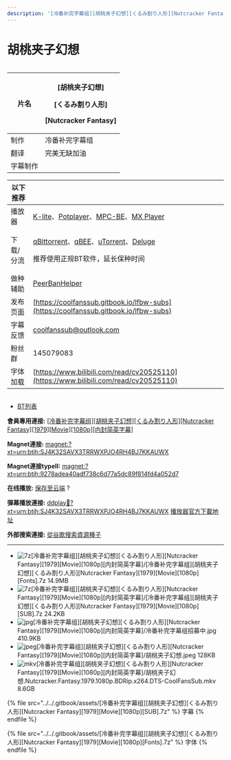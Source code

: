 ```yaml
---
description: '[冷番补完字幕组][胡桃夹子幻想][くるみ割り人形][Nutcracker Fantasy][1979][Movie][1080p][内封简英字幕]'
---
```


# 胡桃夹子幻想



<figure><img src="https://s21.ax1x.com/2025/01/04/pEpbQ00.jpg" alt=""><figcaption></figcaption></figure>

| 片名   | <p>[胡桃夹子幻想]</p><p>[くるみ割り人形]</p><p>[Nutcracker Fantasy]</p> |
| ---- | ---------------------------------------------------------- |
| 制作   | 冷番补完字幕组                                                    |
| 翻译   | 完美无缺加油                                                     |
| 字幕制作 |                                                            |

&#x20;

| 以下推荐  |                                                                                                                                                                                                                                                                                                          |
| ----- | -------------------------------------------------------------------------------------------------------------------------------------------------------------------------------------------------------------------------------------------------------------------------------------------------------- |
| 播放器   | [K-lite](https://codecguide.com/download_kl.htm)、[Potplayer](https://potplayer.daum.net/)、[MPC-BE](https://sourceforge.net/projects/mpcbe/)、[MX Player](https://www.lanzoui.com/b688551)                                                                                                                 |
| 下载/分流 | <p><a href="https://www.fosshub.com/qBittorrent.html">qBittorrent</a>、<a href="https://github.com/c0re100/qBittorrent-Enhanced-Edition/releases">qBEE</a>、<a href="https://hungryxhz.lanzouu.com/iUAtd058gd4h">uTorrent</a>、<a href="https://deluge-torrent.org/">Deluge</a></p><p>推荐使用正规BT软件，延长保种时间</p> |
| 做种辅助  | [PeerBanHelper](https://github.com/PBH-BTN/PeerBanHelper)                                                                                                                                                                                                                                                |
| 发布页面  | [https://coolfanssub.gitbook.io/lfbw-subs](https://coolfanssub.gitbook.io/lfbw-subs)                                                                                                                                                                                                                     |
| 字幕反馈  | coolfanssub@outlook.com                                                                                                                                                                                                                                                                                  |
| 粉丝群   | 145079083                                                                                                                                                                                                                                                                                                |
| 字体加载  | [https://www.bilibili.com/read/cv20525110](https://www.bilibili.com/read/cv20525110)                                                                                                                                                                                                                     |

&#x20;

<figure><img src="https://s21.ax1x.com/2024/09/02/pAVn8sA.jpg" alt=""><figcaption></figcaption></figure>



* [BT列表](https://share.dmhy.org/topics/view/686336_Nutcracker_Fantasy_1979_Movie_1080p.html#tabs-1)

**會員專用連接:** [\[冷番补完字幕组\]\[胡桃夹子幻想\]\[くるみ割り人形\]\[Nutcracker Fantasy\]\[1979\]\[Movie\]\[1080p\]\[内封简英字幕\]](https://dl.dmhy.org/2025/01/04/9278adea40adf738c6d77a5dc89f814fd4a052d7.torrent)

**Magnet連接:** [magnet:?xt=urn:btih:SJ4K32SAVX3TRRWXPJO4RH4BJ7KKAUWX](https://magnet/?xt=urn:btih:SJ4K32SAVX3TRRWXPJO4RH4BJ7KKAUWX\&dn=\&tr=http%3A%2F%2F104.143.10.186%3A8000%2Fannounce\&tr=udp%3A%2F%2F104.143.10.186%3A8000%2Fannounce\&tr=http%3A%2F%2Ftracker.openbittorrent.com%3A80%2Fannounce\&tr=http%3A%2F%2Ftracker3.itzmx.com%3A6961%2Fannounce\&tr=http%3A%2F%2Ftracker4.itzmx.com%3A2710%2Fannounce\&tr=http%3A%2F%2Ftracker.publicbt.com%3A80%2Fannounce\&tr=http%3A%2F%2Ftracker.prq.to%2Fannounce\&tr=http%3A%2F%2Fopen.acgtracker.com%3A1096%2Fannounce\&tr=https%3A%2F%2Ft-115.rhcloud.com%2Fonly_for_ylbud\&tr=http%3A%2F%2Ftracker1.itzmx.com%3A8080%2Fannounce\&tr=http%3A%2F%2Ftracker2.itzmx.com%3A6961%2Fannounce\&tr=udp%3A%2F%2Ftracker1.itzmx.com%3A8080%2Fannounce\&tr=udp%3A%2F%2Ftracker2.itzmx.com%3A6961%2Fannounce\&tr=udp%3A%2F%2Ftracker3.itzmx.com%3A6961%2Fannounce\&tr=udp%3A%2F%2Ftracker4.itzmx.com%3A2710%2Fannounce\&tr=http%3A%2F%2Fnyaa.tracker.wf%3A7777%2Fannounce)

**Magnet連接typeII:** [magnet:?xt=urn:btih:9278adea40adf738c6d77a5dc89f814fd4a052d7](https://magnet/?xt=urn:btih:9278adea40adf738c6d77a5dc89f814fd4a052d7)

**在线播放:** [保存至云端](https://mypikpak.com/drive/url-checker?url=magnet:?xt=urn:btih:9278adea40adf738c6d77a5dc89f814fd4a052d7) ?

**彈幕播放連接:** [ddplay:magnet:?xt=urn:btih:SJ4K32SAVX3TRRWXPJO4RH4BJ7KKAUWX](ddplay:magnet:?xt=urn:btih:SJ4K32SAVX3TRRWXPJO4RH4BJ7KKAUWX\&dn=\&tr=http%3A%2F%2F104.143.10.186%3A8000%2Fannounce\&tr=udp%3A%2F%2F104.143.10.186%3A8000%2Fannounce\&tr=http%3A%2F%2Ftracker.openbittorrent.com%3A80%2Fannounce\&tr=http%3A%2F%2Ftracker3.itzmx.com%3A6961%2Fannounce\&tr=http%3A%2F%2Ftracker4.itzmx.com%3A2710%2Fannounce\&tr=http%3A%2F%2Ftracker.publicbt.com%3A80%2Fannounce\&tr=http%3A%2F%2Ftracker.prq.to%2Fannounce\&tr=http%3A%2F%2Fopen.acgtracker.com%3A1096%2Fannounce\&tr=https%3A%2F%2Ft-115.rhcloud.com%2Fonly_for_ylbud\&tr=http%3A%2F%2Ftracker1.itzmx.com%3A8080%2Fannounce\&tr=http%3A%2F%2Ftracker2.itzmx.com%3A6961%2Fannounce\&tr=udp%3A%2F%2Ftracker1.itzmx.com%3A8080%2Fannounce\&tr=udp%3A%2F%2Ftracker2.itzmx.com%3A6961%2Fannounce\&tr=udp%3A%2F%2Ftracker3.itzmx.com%3A6961%2Fannounce\&tr=udp%3A%2F%2Ftracker4.itzmx.com%3A2710%2Fannounce\&tr=http%3A%2F%2Fnyaa.tracker.wf%3A7777%2Fannounce) [播放器官方下載地址](http://www.dandanplay.com/?from=dmhy)

**外部搜索連接:** [從谷歌搜索資源種子](https://www.google.com/search?oe=utf-8\&q=9278adea40adf738c6d77a5dc89f814fd4a052d7)

***

* ![7z](https://share.dmhy.org/images/icon/7z.gif)\[冷番补完字幕组]\[胡桃夹子幻想]\[くるみ割り人形]\[Nutcracker Fantasy]\[1979]\[Movie]\[1080p]\[内封简英字幕]/\[冷番补完字幕组]\[胡桃夹子幻想]\[くるみ割り人形]\[Nutcracker Fantasy]\[1979]\[Movie]\[1080p]\[Fonts].7z 14.9MB
* ![7z](https://share.dmhy.org/images/icon/7z.gif)\[冷番补完字幕组]\[胡桃夹子幻想]\[くるみ割り人形]\[Nutcracker Fantasy]\[1979]\[Movie]\[1080p]\[内封简英字幕]/\[冷番补完字幕组]\[胡桃夹子幻想]\[くるみ割り人形]\[Nutcracker Fantasy]\[1979]\[Movie]\[1080p]\[SUB].7z 24.2KB
* ![jpg](https://share.dmhy.org/images/icon/jpg.gif)\[冷番补完字幕组]\[胡桃夹子幻想]\[くるみ割り人形]\[Nutcracker Fantasy]\[1979]\[Movie]\[1080p]\[内封简英字幕]/冷番补完字幕组招募中.jpg 410.9KB
* ![jpeg](https://share.dmhy.org/images/icon/jpeg.gif)\[冷番补完字幕组]\[胡桃夹子幻想]\[くるみ割り人形]\[Nutcracker Fantasy]\[1979]\[Movie]\[1080p]\[内封简英字幕]/胡桃夹子幻想.jpeg 128KB
* ![mkv](https://share.dmhy.org/images/icon/mkv.gif)\[冷番补完字幕组]\[胡桃夹子幻想]\[くるみ割り人形]\[Nutcracker Fantasy]\[1979]\[Movie]\[1080p]\[内封简英字幕]/胡桃夹子幻想.Nutcracker.Fantasy.1979.1080p.BDRip.x264.DTS-CoolFansSub.mkv 8.6GB







{% file src="../../.gitbook/assets/[冷番补完字幕组][胡桃夹子幻想][くるみ割り人形][Nutcracker Fantasy][1979][Movie][1080p][SUB].7z" %}
字幕
{% endfile %}



{% file src="../../.gitbook/assets/[冷番补完字幕组][胡桃夹子幻想][くるみ割り人形][Nutcracker Fantasy][1979][Movie][1080p][Fonts].7z" %}
字体
{% endfile %}
